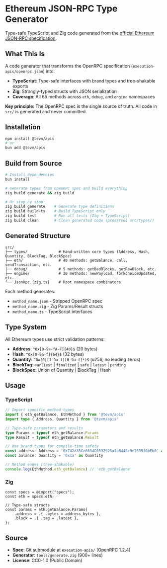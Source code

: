 # Ethereum JSON-RPC Type Generator

Type-safe TypeScript and Zig code generated from the [official Ethereum JSON-RPC specification](https://github.com/ethereum/execution-apis).

## What This Is

A code generator that transforms the OpenRPC specification (`execution-apis/openrpc.json`) into:

- **TypeScript**: Type-safe interfaces with brand types and tree-shakable exports
- **Zig**: Strongly-typed structs with JSON serialization
- **Coverage**: All 65 methods across `eth`, `debug`, and `engine` namespaces

**Key principle**: The OpenRPC spec is the single source of truth. All code in `src/` is generated and never committed.

## Installation

```bash
npm install @tevm/apis
# or
bun add @tevm/apis
```

## Build from Source

```bash
# Install dependencies
bun install

# Generate types from OpenRPC spec and build everything
zig build generate && zig build

# Or step by step:
zig build generate    # Generate type definitions
zig build build-ts    # Build TypeScript only
zig build test        # Run all tests (Zig + TypeScript)
zig build clean       # Clean generated code (preserves src/types/)
```

## Generated Structure

```
src/
├── types/              # Hand-written core types (Address, Hash, Quantity, BlockTag, BlockSpec)
├── eth/                # 40 methods: getBalance, call, sendTransaction, etc.
├── debug/              # 5 methods: getBadBlocks, getRawBlock, etc.
├── engine/             # 20 methods: newPayload, forkchoiceUpdated, etc.
└── JsonRpc.{zig,ts}    # Root namespace combinators
```

Each method generates:
- `method_name.json` - Stripped OpenRPC spec
- `method_name.zig` - Zig Params/Result structs
- `method_name.ts` - TypeScript interfaces

## Type System

All Ethereum types use strict validation patterns:

- **Address**: `^0x[0-9a-fA-F]{40}$` (20 bytes)
- **Hash**: `^0x[0-9a-f]{64}$` (32 bytes)
- **Quantity**: `^0x(0|[1-9a-f][0-9a-f]*)$` (u256, no leading zeros)
- **BlockTag**: `earliest` | `finalized` | `safe` | `latest` | `pending`
- **BlockSpec**: Union of Quantity | BlockTag | Hash

## Usage

### TypeScript

```typescript
// Import specific method types
import { eth_getBalance, EthMethod } from '@tevm/apis'
import type { Address, Quantity } from '@tevm/apis'

// Type-safe parameters and results
type Params = typeof eth_getBalance.Params
type Result = typeof eth_getBalance.Result

// Use brand types for compile-time safety
const address: Address = '0x742d35Cc6634C0532925a3b844Bc9e7595f0bEb0' as Address
const balance: Quantity = '0x1a' as Quantity

// Method enums (tree-shakable)
console.log(EthMethod.eth_getBalance) // 'eth_getBalance'
```

### Zig

```zig
const specs = @import("specs");
const eth = specs.eth;

// Type-safe structs
const params = eth.getBalance.Params{
    .address = .{ .bytes = address_bytes },
    .block = .{ .tag = .latest },
};
```

## Source

- **Spec**: Git submodule at `execution-apis/` (OpenRPC 1.2.4)
- **Generator**: `tools/generate.zig` (900+ lines)
- **License**: CC0-1.0 (Public Domain)

